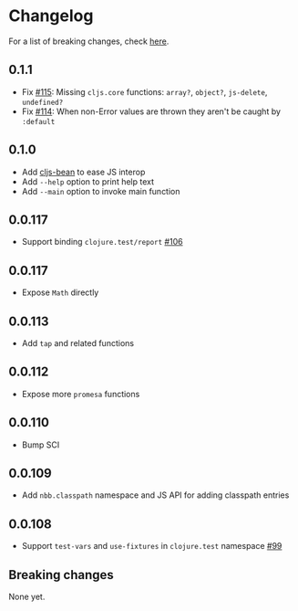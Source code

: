 # Changelog

For a list of breaking changes, check [here](#breaking-changes).

## 0.1.1

- Fix [#115](https://github.com/babashka/nbb/issues/115): Missing `cljs.core` functions: `array?`, `object?`, `js-delete`, `undefined?`
- Fix [#114](https://github.com/babashka/nbb/issues/114): When non-Error values are thrown they aren't be caught by `:default`

## 0.1.0

- Add [cljs-bean](https://github.com/mfikes/cljs-bean) to ease JS interop
- Add `--help` option to print help text
- Add `--main` option to invoke main function

## 0.0.117

- Support binding `clojure.test/report` [#106](https://github.com/babashka/nbb/issues/106)

## 0.0.117

- Expose `Math` directly

## 0.0.113

- Add `tap` and related functions

## 0.0.112

- Expose more `promesa` functions

## 0.0.110

- Bump SCI

## 0.0.109

- Add `nbb.classpath` namespace and JS API for adding classpath entries

## 0.0.108

- Support `test-vars` and `use-fixtures` in `clojure.test` namespace
  [#99](https://github.com/babashka/nbb/issues/99)

## Breaking changes

None yet.
